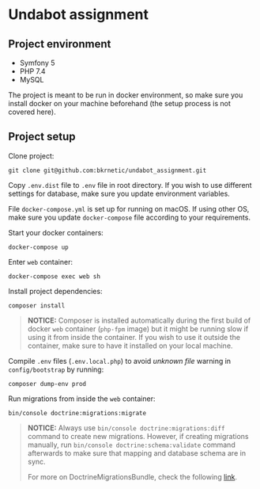 # Undabot assignment

## Project environment
- Symfony 5
- PHP 7.4
- MySQL

The project is meant to be run in docker environment, so make sure you install docker on your machine beforehand (the setup process is not covered here).

## Project setup

Clone project:

```
git clone git@github.com:bkrnetic/undabot_assignment.git
```

Copy `.env.dist` file to `.env` file in root directory. If you wish to use different settings for database, make sure you update environment variables.

File `docker-compose.yml` is set up for running on macOS. If using other OS, make sure you update `docker-compose` file according to your requirements.

Start your docker containers:

```
docker-compose up
```

Enter `web` container:

```
docker-compose exec web sh
```

Install project dependencies:

```
composer install
```

> **NOTICE:** Composer is installed automatically during the first build of docker `web` container (`php-fpm` image) but it might be running slow if using it from inside the container. If you wish to use it outside the container, make sure to have it installed on your local machine. 



Compile `.env` files (`.env.local.php`) to avoid *unknown file* warning in `config/bootstrap` by running:

```
composer dump-env prod
```

Run migrations from inside the `web` container:

```
bin/console doctrine:migrations:migrate
```

> **NOTICE:** Always use `bin/console doctrine:migrations:diff` command to create new migrations. However, if creating migrations manually, run `bin/console doctrine:schema:validate` command afterwards to make sure that mapping and database schema are in sync.
> 
>For more on DoctrineMigrationsBundle, check the following [link](https://symfony.com/doc/master/bundles/DoctrineMigrationsBundle/index.html).


